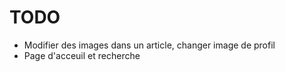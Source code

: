 # TODO

- Modifier des images dans un article, changer image de profil
- Page d'acceuil et recherche
